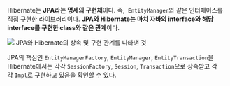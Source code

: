 Hibernate는 **JPA라는 명세의 구현체**이다. 즉,  `EntityManager`와 같은 인터페이스를 직접 구현한 라이브러리이다. **JPA와 Hibernate는 마치 자바의 interface와 해당 interface를 구현한 class와 같은 관계**이다.

![](https://i.imgur.com/Flv4QLt.png)
JPA와 Hibernate의 상속 및 구현 관계를 나타낸 것

JPA의 핵심인 `EntityManagerFactory`, `EntityManager`, `EntityTransaction`을 Hibernate에서는 각각 `SessionFactory`, `Session`, `Transaction`으로 상속받고 각각 `Impl`로 구현하고 있음을 확인할 수 있다.

